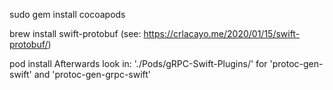 sudo gem install cocoapods

brew install swift-protobuf
(see: https://crlacayo.me/2020/01/15/swift-protobuf/)

pod install
Afterwards look in: './Pods/gRPC-Swift-Plugins/' for 'protoc-gen-swift' and 'protoc-gen-grpc-swift'


